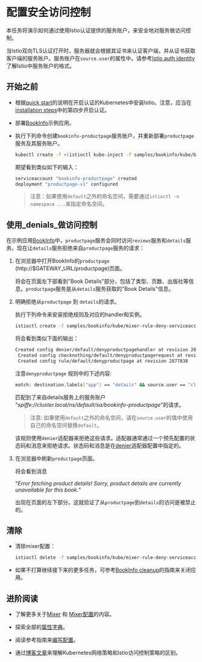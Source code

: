 # 配置安全访问控制

本任务将演示如何通过使用Istio认证提供的服务账户，来安全地对服务做访问控制。

当Istio双向TLS认证打开时，服务器就会根据其证书来认证客户端，并从证书获取客户端的服务账户。服务账户在`source.user`的属性中。请参考[Istio auth identity](../../concepts/security/mutual-tls.md#identity)了解Istio中服务账户的格式。

## 开始之前

* 根据[quick start](../../setup/kubernetes/quick-start.md)的说明在开启认证的Kubernetes中安装Istio。注意，应当在[installation steps](../../setup/kubernetes/quick-start.md#installation-steps)中的第四步开启认证。

* 部署[BookInfo](../../guides/bookinfo.md)示例应用。

* 执行下列命令创建`bookinfo-productpage`服务账户，并重新部署`productpage`服务及其服务账户。

    ```bash
    kubectl create -f <(istioctl kube-inject -f samples/bookinfo/kube/bookinfo-add-serviceaccount.yaml)
    ```

	期望看到类似如下的输入：

    ```bash
    serviceaccount "bookinfo-productpage" created
	deployment "productpage-v1" configured
    ```

  > 注意：如果使用`default`之外的命名空间，需要通过`istioctl -n namespace ...`来指定命名空间。

## 使用_denials_做访问控制

在示例应用[BookInfo](../../guides/bookinfo.md)中，`productpage`服务会同时访问`reviews`服务和`details`服务。现在让`details`服务拒绝来自`productpage`服务的请求：

1. 在浏览器中打开BookInfo的`productpage` (http://$GATEWAY_URL/productpage)页面。

   将会在页面左下部看到"Book Details"部分，包括了类型、页数、出版社等信息。`productpage`服务是从`details`服务获取的"Book Details"信息。

1. 明确拒绝从`productpage` 到 `details`的请求。

   执行下列命令来安装拒绝规则及对应的handler和实例。

   ```bash
   istioctl create -f samples/bookinfo/kube/mixer-rule-deny-serviceaccount.yaml
   ```

   将会看到类似下面的输出：

   ```bash
   Created config denier/default/denyproductpagehandler at revision 2877836
    Created config checknothing/default/denyproductpagerequest at revision 2877837
    Created config rule/default/denyproductpage at revision 2877838
   ```

   注意`denyproductpage` 规则中的下述内容:

    ```bash
    match: destination.labels["app"] == "details" && source.user == "cluster.local/ns/default/sa/bookinfo-productpage"
    ```

   匹配到了来自details服务上的服务账户 "_spiffe://cluster.local/ns/default/sa/bookinfo-productpage_"的请求。

   > 注意: 如果使用`default`之外的命名空间，请在`source.user`的值中使用自己的命名空间替换`default`。

   该规则使用`denier`适配器来拒绝这些请求。适配器通常通过一个预先配置的状态码和消息来拒绝请求。状态码和消息是在[denier](../../reference/config/mixer/adapters/denier.md)适配器配置中指定的。

1. 在浏览器中刷新`productpage`页面。

   将会看到消息

   "_Error fetching product details! Sorry, product details are currently unavailable for this book._"

   出现在页面的左下部分。这就验证了从`productpage`到`details`的访问是被禁止的。

## 清除

* 清除mixer配置：

    ```bash
    istioctl delete -f samples/bookinfo/kube/mixer-rule-deny-serviceaccount.yaml
    ```

* 如果不打算继续接下来的更多任务，可参考[BookInfo cleanup](../../guides/bookinfo.md#cleanup)的指南来关闭应用。

## 进阶阅读

* 了解更多关于[Mixer](../../concepts/policy-and-control/mixer.md) 和 [Mixer配置](../../concepts/policy-and-control/mixer-config.md)的内容。

* 探索全部的[属性字典](../../reference/config/mixer/attribute-vocabulary.md)。

* 阅读参考指南来[编写配置](../../reference/writing-config.md)。

* 通过[博客文章](https://istio.io/blog/using-network-policy-in-concert-with-istio.html)来理解Kubernetes网络策略和Istio访问控制策略的区别。
